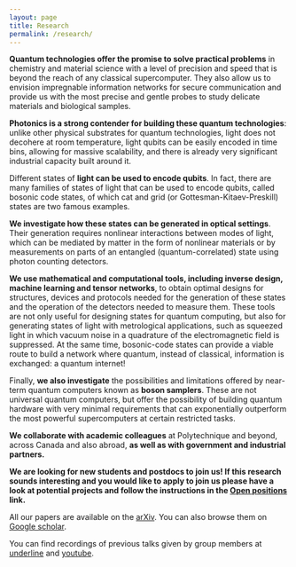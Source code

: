 ```yaml
---
layout: page
title: Research 
permalink: /research/
---
```

**Quantum technologies offer the promise to solve practical problems** in chemistry and material science with a level of precision and speed that is beyond the reach of any classical supercomputer. They also allow us to envision impregnable information networks for secure communication and provide us with the most precise and gentle probes to study delicate materials and biological samples.

**Photonics is a strong contender for building these quantum technologies**: unlike other physical substrates for quantum technologies, light does not decohere at room temperature, light qubits can be easily encoded in time bins, allowing for massive scalability, and there is already very significant industrial capacity built around it.

Different states of **light can be used to encode qubits**. In fact, there are many families of states of light that can be used to encode qubits, called bosonic code states, of which cat and grid (or Gottesman-Kitaev-Preskill) states are two famous examples.

**We investigate how these states can be generated in optical settings**. Their generation requires nonlinear interactions between modes of light, which can be mediated by matter in the form of nonlinear materials or by measurements on parts of an entangled (quantum-correlated) state using photon counting detectors.

**We use mathematical and computational tools, including inverse design, machine learning and tensor networks**, to obtain optimal designs for structures, devices and protocols needed for the generation of these states and the operation of the detectors needed to measure them. These tools are not only useful for designing states for quantum computing, but also for generating states of light with metrological applications, such as squeezed light in which vacuum noise in a quadrature of the electromagnetic field is suppressed. At the same time, bosonic-code states can provide a viable route to build a network where quantum, instead of classical, information is exchanged: a quantum internet!

Finally, **we also investigate** the possibilities and limitations offered by near-term quantum computers known as **boson samplers**.  These are not universal quantum computers, but offer the possibility of building quantum hardware with very minimal requirements that can exponentially outperform the most powerful supercomputers at certain restricted tasks.

**We collaborate with academic colleagues** at Polytechnique and beyond, across Canada and also abroad, **as well as with government and industrial partners.**


**We are looking for new students and postdocs to join us! If this research sounds interesting and you would like to apply to join us please have a look at potential projects and follow the instructions in the [Open positions](../projects_2022) link.** 



All our papers are available on the [arXiv](https://arxiv.org/search/advanced?advanced=&terms-0-operator=AND&terms-0-term=N+Quesada&terms-0-field=all&classification-physics=y&classification-physics_archives=quant-ph&classification-include_cross_list=include&date-filter_by=all_dates&date-year=&date-from_date=&date-to_date=&date-date_type=submitted_date&abstracts=show&size=50&order=-announced_date_first). You can also browse them on [Google scholar](https://scholar.google.ca/citations?hl=en&user=dZNVjOEAAAAJ&view_op=list_works).

You can find recordings of previous talks given by group members at [underline](https://underline.io/speakers/24953-nicolas-quesada) and [youtube](https://www.youtube.com/watch?v=FpAVJgwS9hE).
